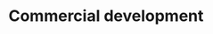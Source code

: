 ---
title: Commercial development
longTitle: 'Commercial development'
tags:
- gccommon
usedFor:
- "[[Economic development]]"
---